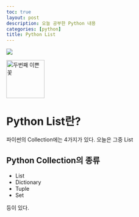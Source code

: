 ```yaml
---
toc: true
layout: post
description: 오늘 공부한 Python 내용
categories: [python]
title: Python List
---
```



![]({{site.baseurl}}/images/flower.png "")



<img src="{{site.baseurl}}/images/flower.png" alt="두번째 이쁜꽃" width="100px">


# Python List란?

파이썬의 Collection에는 4가지가 있다. 오늘은 그중 List

## Python Collection의 종류

* List
* Dictionary
* Tuple
* Set 

등이 있다.



